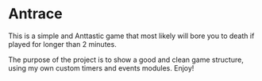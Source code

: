 # Antrace
This is a simple and Anttastic game that most likely will bore you to death if played for longer than 2 minutes. 

The purpose of the project is to show a good and clean game structure, using my own custom timers and events modules.
Enjoy!
